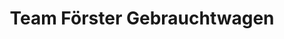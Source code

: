 ---
title: "Team Förster Gebrauchtwagen"
url: /goerlitz/team-foerster-gebrauchtwagen/
shop: Autohaus
---